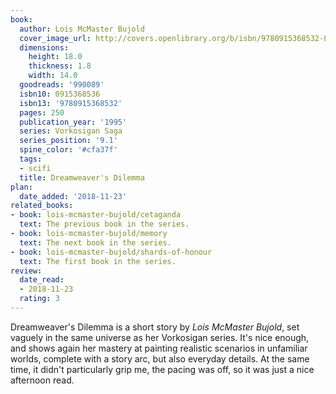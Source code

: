 ```yaml
---
book:
  author: Lois McMaster Bujold
  cover_image_url: http://covers.openlibrary.org/b/isbn/9780915368532-L.jpg
  dimensions:
    height: 18.0
    thickness: 1.8
    width: 14.0
  goodreads: '990089'
  isbn10: 0915368536
  isbn13: '9780915368532'
  pages: 250
  publication_year: '1995'
  series: Vorkosigan Saga
  series_position: '9.1'
  spine_color: '#cfa37f'
  tags:
  - scifi
  title: Dreamweaver's Dilemma
plan:
  date_added: '2018-11-23'
related_books:
- book: lois-mcmaster-bujold/cetaganda
  text: The previous book in the series.
- book: lois-mcmaster-bujold/memory
  text: The next book in the series.
- book: lois-mcmaster-bujold/shards-of-honour
  text: The first book in the series.
review:
  date_read:
  - 2018-11-23
  rating: 3
---
```


Dreamweaver's Dilemma is a short story by *Lois McMaster Bujold*, set vaguely in the same universe as her Vorkosigan series. It's nice enough, and shows again her mastery at painting realistic scenarios in unfamiliar worlds, complete with a story arc, but also everyday details. At the same time, it didn't particularly grip me, the pacing was off, so it was just a nice afternoon read.
